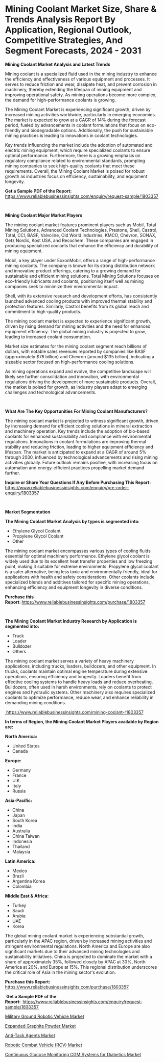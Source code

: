 <p><h1>Mining Coolant Market Size, Share & Trends Analysis Report By Application, Regional Outlook, Competitive Strategies, And Segment Forecasts, 2024 - 2031</h1></p><p><strong>Mining Coolant Market Analysis and Latest Trends</strong></p>
<p><p>Mining coolant is a specialized fluid used in the mining industry to enhance the efficiency and effectiveness of various equipment and processes. It serves to reduce friction and wear, dissipate heat, and prevent corrosion in machinery, thereby extending the lifespan of mining equipment and improving operational safety. As mining operations become more complex, the demand for high-performance coolants is growing.</p><p>The Mining Coolant Market is experiencing significant growth, driven by increased mining activities worldwide, particularly in emerging economies. The market is expected to grow at a CAGR of 14% during the forecast period, fueled by advancements in coolant formulations that focus on eco-friendly and biodegradable options. Additionally, the push for sustainable mining practices is leading to innovations in coolant technologies. </p><p>Key trends influencing the market include the adoption of automated and electric mining equipment, which require specialized coolants to ensure optimal performance. Furthermore, there is a growing emphasis on regulatory compliance related to environmental standards, prompting mining companies to seek high-quality coolants that meet these requirements. Overall, the Mining Coolant Market is poised for robust growth as industries focus on efficiency, sustainability, and equipment longevity.</p></p>
<p><strong>Get a Sample PDF of the Report:&nbsp;</strong> <a href="https://www.reliablebusinessinsights.com/enquiry/request-sample/1803357?utm_campaign=96&utm_medium=2&utm_source=Github&utm_content=ia&utm_term=10112024&utm_id=mining-coolant">https://www.reliablebusinessinsights.com/enquiry/request-sample/1803357</a></p>
<p>&nbsp;</p>
<p><strong>Mining Coolant Major Market Players</strong></p>
<p><p>The mining coolant market features prominent players such as Mobil, Total Mining Solutions, Advanced Coolant Technologies, Prestone, Shell, Castrol, Total, CCI, BASF, Valvoline, Old World Industries, KMCO, Chevron, SONAX, Getz Nordic, Kost USA, and Recochem. These companies are engaged in producing specialized coolants that enhance the efficiency and durability of mining equipment.</p><p>Mobil, a key player under ExxonMobil, offers a range of high-performance mining coolants. The company is known for its strong distribution network and innovative product offerings, catering to a growing demand for sustainable and efficient mining solutions. Total Mining Solutions focuses on eco-friendly lubricants and coolants, positioning itself well as mining companies seek to minimize their environmental impact.</p><p>Shell, with its extensive research and development efforts, has consistently launched advanced cooling products with improved thermal stability and protection features. Similarly, Castrol benefits from its global reach and commitment to high-quality products.</p><p>The mining coolant market is expected to experience significant growth, driven by rising demand for mining activities and the need for enhanced equipment efficiency. The global mining industry is projected to grow, leading to increased coolant consumption. </p><p>Market size estimates for the mining coolant segment reach billions of dollars, with notable sales revenues reported by companies like BASF (approximately $78 billion) and Chevron (around $135 billion), indicating a sizeable sector focused on high-performance cooling solutions.</p><p>As mining operations expand and evolve, the competitive landscape will likely see further consolidation and innovation, with environmental regulations driving the development of more sustainable products. Overall, the market is poised for growth, as industry players adapt to emerging challenges and technological advancements.</p></p>
<p>&nbsp;</p>
<p><strong>What Are The Key Opportunities For Mining Coolant Manufacturers?</strong></p>
<p><p>The mining coolant market is projected to witness significant growth, driven by increasing demand for efficient cooling solutions in mineral extraction and machinery operation. Key trends include the adoption of bio-based coolants for enhanced sustainability and compliance with environmental regulations. Innovations in coolant formulations are improving thermal stability and reducing friction, leading to higher equipment efficiency and lifespan. The market is anticipated to expand at a CAGR of around 5% through 2030, influenced by technological advancements and rising mining activities globally. Future outlook remains positive, with increasing focus on automation and energy-efficient practices propelling market demand further.</p></p>
<p><strong>Inquire or Share Your Questions If Any Before Purchasing This Report:</strong> <a href="https://www.reliablebusinessinsights.com/enquiry/pre-order-enquiry/1803357?utm_campaign=96&utm_medium=2&utm_source=Github&utm_content=ia&utm_term=10112024&utm_id=mining-coolant">https://www.reliablebusinessinsights.com/enquiry/pre-order-enquiry/1803357</a></p>
<p>&nbsp;</p>
<p><strong>Market Segmentation</strong></p>
<p><strong>The Mining Coolant Market Analysis by types is segmented into:</strong></p>
<p><ul><li>Ethylene Glycol Coolant</li><li>Propylene Glycol Coolant</li><li>Other</li></ul></p>
<p><p>The mining coolant market encompasses various types of cooling fluids essential for optimal machinery performance. Ethylene glycol coolant is widely used due to its excellent heat transfer properties and low freezing point, making it suitable for extreme environments. Propylene glycol coolant is a safer alternative, being less toxic and environmentally friendly, ideal for applications with health and safety considerations. Other coolants include specialized blends and additives tailored for specific mining operations, enhancing efficiency and equipment longevity in diverse conditions.</p></p>
<p><strong>Purchase this Report:&nbsp;</strong><a href="https://www.reliablebusinessinsights.com/purchase/1803357?utm_campaign=96&utm_medium=2&utm_source=Github&utm_content=ia&utm_term=10112024&utm_id=mining-coolant">https://www.reliablebusinessinsights.com/purchase/1803357</a></p>
<p>&nbsp;</p>
<p><strong>The Mining Coolant Market Industry Research by Application is segmented into:</strong></p>
<p><ul><li>Truck</li><li>Loader</li><li>Bulldozer</li><li>Others</li></ul></p>
<p><p>The mining coolant market serves a variety of heavy machinery applications, including trucks, loaders, bulldozers, and other equipment. In trucks, coolants maintain optimal engine temperature during extensive operations, ensuring efficiency and longevity. Loaders benefit from effective cooling systems to handle heavy loads and reduce overheating. Bulldozers, often used in harsh environments, rely on coolants to protect engines and hydraulic systems. Other machinery also requires specialized coolants to optimize performance, reduce wear, and enhance reliability in demanding mining conditions.</p></p>
<p><a href="https://www.reliablebusinessinsights.com/mining-coolant-r1803357?utm_campaign=96&utm_medium=2&utm_source=Github&utm_content=ia&utm_term=10112024&utm_id=mining-coolant">&nbsp;https://www.reliablebusinessinsights.com/mining-coolant-r1803357</a></p>
<p><strong>In terms of Region, the Mining Coolant Market Players available by Region are:</strong></p>
<p>
    <p> <strong> North America: </strong>
        <ul>
            <li>United States</li>
            <li>Canada</li>
        </ul>
        </p> 
    <p> <strong> Europe: </strong>
        <ul>
            <li>Germany</li>
            <li>France</li>
            <li>U.K.</li>
            <li>Italy</li>
            <li>Russia</li>
        </ul>
        </p> 
    <p> <strong> Asia-Pacific: </strong>
        <ul>
            <li>China</li>
            <li>Japan</li>
            <li>South Korea</li>
            <li>India</li>
            <li>Australia</li>
            <li>China Taiwan</li>
            <li>Indonesia</li>
            <li>Thailand</li>
            <li>Malaysia</li>
        </ul>
        </p> 
    <p> <strong> Latin America: </strong>
        <ul>
            <li>Mexico</li>
            <li>Brazil</li>
            <li>Argentina Korea</li>
            <li>Colombia</li>
        </ul>
        </p> 
    <p> <strong> Middle East & Africa: </strong>
        <ul>
            <li>Turkey</li>
            <li>Saudi</li>
            <li>Arabia</li>
            <li>UAE</li>
            <li>Korea</li>
        </ul>
    </p>
    </p>
<p><p>The global mining coolant market is experiencing substantial growth, particularly in the APAC region, driven by increased mining activities and stringent environmental regulations. North America and Europe are also significant markets due to their advanced mining technologies and sustainability initiatives. China is projected to dominate the market with a share of approximately 35%, followed closely by APAC at 30%, North America at 20%, and Europe at 15%. This regional distribution underscores the critical role of Asia in the mining sector's evolution.</p></p>
<p><strong>Purchase this Report: </strong><a href="https://www.reliablebusinessinsights.com/purchase/1803357?utm_campaign=96&utm_medium=2&utm_source=Github&utm_content=ia&utm_term=10112024&utm_id=mining-coolant">https://www.reliablebusinessinsights.com/purchase/1803357</a></p>
<p>&nbsp;<strong>Get a Sample PDF of the Report:&nbsp;&nbsp;</strong><a href="https://www.reliablebusinessinsights.com/enquiry/request-sample/1803357?utm_campaign=96&utm_medium=2&utm_source=Github&utm_content=ia&utm_term=10112024&utm_id=mining-coolant">https://www.reliablebusinessinsights.com/enquiry/request-sample/1803357</a></p>
<p><strong></strong></p>
<p><p><a href="https://www.linkedin.com/pulse/global-military-ground-robotic-vehicle-market-trends-forecasts-yx1ef?utm_campaign=96&utm_medium=2&utm_source=Github&utm_content=ia&utm_term=10112024&utm_id=mining-coolant">Military Ground Robotic Vehicle Market</a></p><p><a href="https://github.com/birroctaymonyj/Market-Research-Report-List-1/blob/main/expanded-graphite-powder-market.md?utm_campaign=96&utm_medium=2&utm_source=Github&utm_content=ia&utm_term=10112024&utm_id=mining-coolant">Expanded Graphite Powder Market</a></p><p><a href="https://github.com/bramarquesw0f/Market-Research-Report-List-1/blob/main/anti-tack-agents-market.md?utm_campaign=96&utm_medium=2&utm_source=Github&utm_content=ia&utm_term=10112024&utm_id=mining-coolant">Anti-Tack Agents Market</a></p><p><a href="https://www.linkedin.com/pulse/robotic-combat-vehicle-rcv-landscape-product-spectrum-market-8i5mf?utm_campaign=96&utm_medium=2&utm_source=Github&utm_content=ia&utm_term=10112024&utm_id=mining-coolant">Robotic Combat Vehicle (RCV) Market</a></p><p><a href="https://issuu.com/reportprime-2/docs/continuous-glucose-monitoring-cgm-s_0e4cc88372cabe?utm_campaign=96&utm_medium=2&utm_source=Github&utm_content=ia&utm_term=10112024&utm_id=mining-coolant">Continuous Glucose Monitoring CGM Systems for Diabetics Market</a></p></p>
